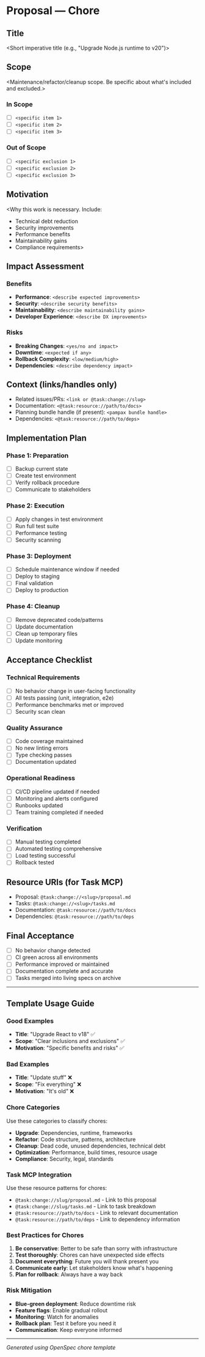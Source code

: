 # Proposal — Chore

## Title
<Short imperative title (e.g., "Upgrade Node.js runtime to v20")>

## Scope
<Maintenance/refactor/cleanup scope. Be specific about what's included and excluded.>

### In Scope
- [ ] `<specific item 1>`
- [ ] `<specific item 2>`
- [ ] `<specific item 3>`

### Out of Scope
- [ ] `<specific exclusion 1>`
- [ ] `<specific exclusion 2>`
- [ ] `<specific exclusion 3>`

## Motivation
<Why this work is necessary. Include:
- Technical debt reduction
- Security improvements
- Performance benefits
- Maintainability gains
- Compliance requirements>

## Impact Assessment
### Benefits
- **Performance**: `<describe expected improvements>`
- **Security**: `<describe security benefits>`
- **Maintainability**: `<describe maintainability gains>`
- **Developer Experience**: `<describe DX improvements>`

### Risks
- **Breaking Changes**: `<yes/no and impact>`
- **Downtime**: `<expected if any>`
- **Rollback Complexity**: `<low/medium/high>`
- **Dependencies**: `<describe dependency impact>`

## Context (links/handles only)
- Related issues/PRs: `<link or @task:change://slug>`
- Documentation: `<@task:resource://path/to/docs>`
- Planning bundle handle (if present): `<pampax bundle handle>`
- Dependencies: `<@task:resource://path/to/deps>`

## Implementation Plan
### Phase 1: Preparation
- [ ] Backup current state
- [ ] Create test environment
- [ ] Verify rollback procedure
- [ ] Communicate to stakeholders

### Phase 2: Execution
- [ ] Apply changes in test environment
- [ ] Run full test suite
- [ ] Performance testing
- [ ] Security scanning

### Phase 3: Deployment
- [ ] Schedule maintenance window if needed
- [ ] Deploy to staging
- [ ] Final validation
- [ ] Deploy to production

### Phase 4: Cleanup
- [ ] Remove deprecated code/patterns
- [ ] Update documentation
- [ ] Clean up temporary files
- [ ] Update monitoring

## Acceptance Checklist
### Technical Requirements
- [ ] No behavior change in user-facing functionality
- [ ] All tests passing (unit, integration, e2e)
- [ ] Performance benchmarks met or improved
- [ ] Security scan clean

### Quality Assurance
- [ ] Code coverage maintained
- [ ] No new linting errors
- [ ] Type checking passes
- [ ] Documentation updated

### Operational Readiness
- [ ] CI/CD pipeline updated if needed
- [ ] Monitoring and alerts configured
- [ ] Runbooks updated
- [ ] Team training completed if needed

### Verification
- [ ] Manual testing completed
- [ ] Automated testing comprehensive
- [ ] Load testing successful
- [ ] Rollback tested

## Resource URIs (for Task MCP)
- Proposal: `@task:change://<slug>/proposal.md`
- Tasks: `@task:change://<slug>/tasks.md`
- Documentation: `@task:resource://path/to/docs`
- Dependencies: `@task:resource://path/to/deps`

## Final Acceptance
- [ ] No behavior change detected
- [ ] CI green across all environments
- [ ] Performance improved or maintained
- [ ] Documentation complete and accurate
- [ ] Tasks merged into living specs on archive

---
## Template Usage Guide

### Good Examples
- **Title**: "Upgrade React to v18" ✅
- **Scope**: "Clear inclusions and exclusions" ✅
- **Motivation**: "Specific benefits and risks" ✅

### Bad Examples
- **Title**: "Update stuff" ❌
- **Scope**: "Fix everything" ❌
- **Motivation**: "It's old" ❌

### Chore Categories
Use these categories to classify chores:
- **Upgrade**: Dependencies, runtime, frameworks
- **Refactor**: Code structure, patterns, architecture
- **Cleanup**: Dead code, unused dependencies, technical debt
- **Optimization**: Performance, build times, resource usage
- **Compliance**: Security, legal, standards

### Task MCP Integration
Use these resource patterns for chores:
- `@task:change://slug/proposal.md` - Link to this proposal
- `@task:change://slug/tasks.md` - Link to task breakdown
- `@task:resource://path/to/docs` - Link to relevant documentation
- `@task:resource://path/to/deps` - Link to dependency information

### Best Practices for Chores
1. **Be conservative**: Better to be safe than sorry with infrastructure
2. **Test thoroughly**: Chores can have unexpected side effects
3. **Document everything**: Future you will thank present you
4. **Communicate early**: Let stakeholders know what's happening
5. **Plan for rollback**: Always have a way back

### Risk Mitigation
- **Blue-green deployment**: Reduce downtime risk
- **Feature flags**: Enable gradual rollout
- **Monitoring**: Watch for anomalies
- **Rollback plan**: Test it before you need it
- **Communication**: Keep everyone informed

---
*Generated using OpenSpec chore template*